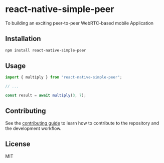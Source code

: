 # react-native-simple-peer

To  building an exciting peer-to-peer WebRTC-based mobile Application

## Installation

```sh
npm install react-native-simple-peer
```

## Usage

```js
import { multiply } from "react-native-simple-peer";

// ...

const result = await multiply(3, 7);
```

## Contributing

See the [contributing guide](CONTRIBUTING.md) to learn how to contribute to the repository and the development workflow.

## License

MIT
